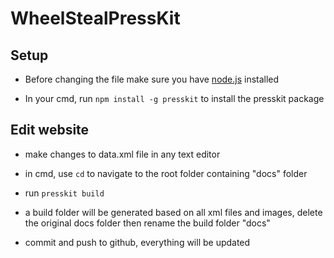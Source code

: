 # WheelStealPressKit

## Setup
 
 - Before changing the file make sure you have [node.js](https://nodejs.org/en/) installed
 
 - In your cmd, run `npm install -g presskit` to install the presskit package

## Edit website

 - make changes to data.xml file in any text editor

 - in cmd, use `cd` to navigate to the root folder containing "docs" folder
 
 - run `presskit build`
 
 - a build folder will be generated based on all xml files and images, delete the original docs folder then rename the build folder "docs"
 
 - commit and push to github, everything will be updated
